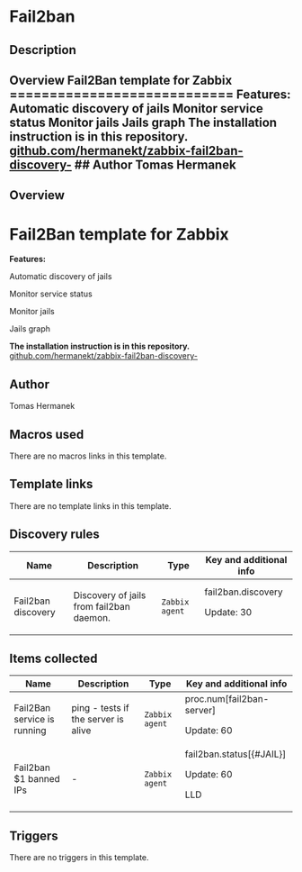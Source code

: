 # Fail2ban

## Description

## Overview Fail2Ban template for Zabbix ============================ **Features:** Automatic discovery of jails Monitor service status Monitor jails Jails graph **The installation instruction is in this repository.** [github.com/hermanekt/zabbix-fail2ban-discovery-](cat-app/firewall/fail2ban/visit) ## Author Tomas Hermanek 

## Overview

Fail2Ban template for Zabbix
============================


**Features:**


Automatic discovery of jails


Monitor service status


Monitor jails


Jails graph


 


**The installation instruction is in this repository.** [github.com/hermanekt/zabbix-fail2ban-discovery-](cat-app/firewall/fail2ban/visit)



## Author

Tomas Hermanek

## Macros used

There are no macros links in this template.

## Template links

There are no template links in this template.

## Discovery rules

|Name|Description|Type|Key and additional info|
|----|-----------|----|----|
|Fail2ban discovery|<p>Discovery of jails from fail2ban daemon.</p>|`Zabbix agent`|fail2ban.discovery<p>Update: 30</p>|
## Items collected

|Name|Description|Type|Key and additional info|
|----|-----------|----|----|
|Fail2Ban service is running|<p>ping - tests if the server is alive</p>|`Zabbix agent`|proc.num[fail2ban-server]<p>Update: 60</p>|
|Fail2ban $1 banned IPs|<p>-</p>|`Zabbix agent`|fail2ban.status[{#JAIL}]<p>Update: 60</p><p>LLD</p>|
## Triggers

There are no triggers in this template.

